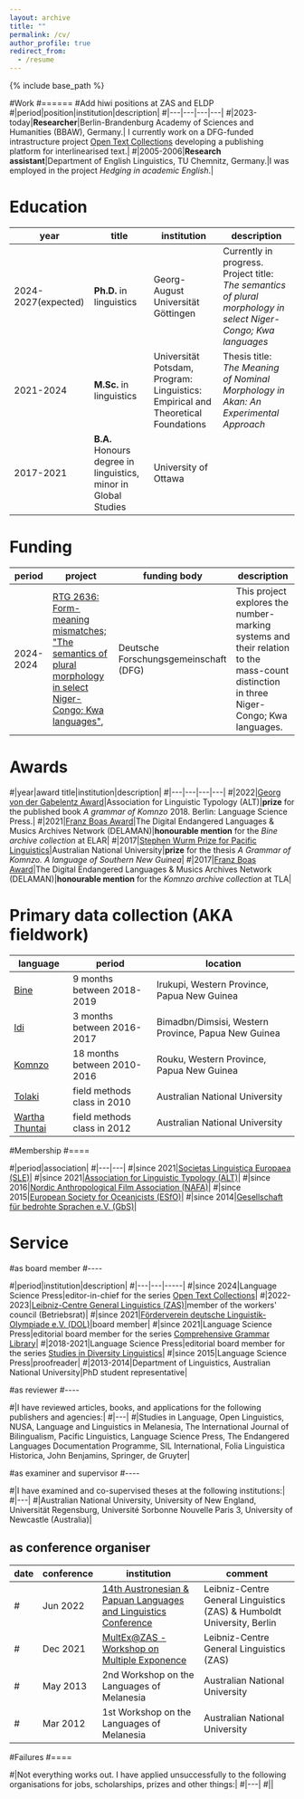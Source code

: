 ```yaml
---
layout: archive
title: ""
permalink: /cv/
author_profile: true
redirect_from:
  - /resume
---
```


{% include base_path %}

#Work
#======
#Add hiwi positions at ZAS and ELDP
#|period|position|institution|description|
#|---|---|---|---|
#|2023-today|**Researcher**|Berlin-Brandenburg Academy of Sciences and Humanities (BBAW), Germany.| I currently work on a DFG-funded intrastructure project <a href="https://opentextcollections.github.io/" target="_blank">Open Text Collections</a> developing a publishing platform for interlinearised text.|
#|2005-2006|**Research assistant**|Department of English Linguistics, TU Chemnitz, Germany.|I was employed in the project *Hedging in academic English*.|

Education
======

|year|title|institution|description|
|---|---|---|------|
|2024-2027(expected)|**Ph.D.** in linguistics|Georg-August Universität Göttingen|Currently in progress. Project title: *The semantics of plural morphology in select Niger-Congo; Kwa languages*|
|2021-2024|**M.Sc.** in linguistics|Universität Potsdam, Program: Linguistics: Empirical and Theoretical Foundations|Thesis title: *The Meaning of Nominal Morphology in Akan: An Experimental Approach*|
|2017-2021|**B.A.** Honours degree in linguistics, minor in Global Studies|University of Ottawa||
	
Funding
====

|period|project|funding body|description|
|---|---|---|-----|
|2024-2024|<a href="[https://www.bbaw.de/forschung/open-text-collections](https://www.uni-goettingen.de/de/635554.html)" target="_blank">RTG 2636: Form-meaning mismatches; "The semantics of plural morphology in select Niger-Congo; Kwa languages"</a>,|Deutsche Forschungsgemeinschaft (DFG)|This project explores the number-marking systems and their relation to the mass-count distinction in three Niger-Congo; Kwa languages.|


Awards
====

#|year|award title|institution|description|
#|---|---|---|---|
#|2022|<a href="https://linguistic-typology.org/georg-von-der-gabelentz-award" target="_blank">Georg von der Gabelentz Award</a>|Association for Linguistic Typology (ALT)|**prize** for the published book *A grammar of Komnzo* 2018. Berlin: Language Science Press.|
#|2021|<a href="https://www.delaman.org/news/2021-delaman-award-goes-to-karolina-grzech/" target="_blank">Franz Boas Award</a>|The Digital Endangered Languages & Musics Archives Network (DELAMAN)|**honourable mention** for the *Bine archive collection* at ELAR|
#|2017|<a href="https://www.anu.edu.au/students/program-administration/prizes/stephen-wurm-graduate-prize-for-pacific-linguistic-studies" target="_blank">Stephen Wurm Prize for Pacific Linguistics</a>|Australian National University|**prize** for the thesis *A Grammar of Komnzo. A language of Southern New Guinea*|
#|2017|<a href="https://www.delaman.org/news/sonja-riesberg-receives-first-delaman-franz-boas-award/" target="_blank">Franz Boas Award</a>|The Digital Endangered Languages & Musics Archives Network (DELAMAN)|**honourable mention** for the *Komnzo archive collection* at TLA|

Primary data collection (AKA fieldwork)
====

|language|period|location|
|---|---|-----|
|[Bine](https://glottolog.org/resource/languoid/id/bine1240)|9 months between 2018-2019|Irukupi, Western Province, Papua New Guinea|
|[Idi](https://glottolog.org/resource/languoid/id/idii1243)|3 months between 2016-2017|Bimadbn/Dimsisi, Western Province, Papua New Guinea|
|[Komnzo](https://glottolog.org/resource/languoid/id/wara1294)|18 months between 2010-2016|Rouku, Western Province, Papua New Guinea|
|[Tolaki](https://glottolog.org/resource/languoid/id/tola1247)|field methods class in 2010|Australian National University|
|[Wartha Thuntai](https://glottolog.org/resource/languoid/id/gunt1241)|field methods class in 2012|Australian National University|

#Membership
#====

#|period|association|
#|---|---|
#|since 2021|[Societas Linguistica Europaea (SLE)](https://societaslinguistica.eu/)|
#|since 2021|[Association for Linguistic Typology (ALT)](https://linguistic-typology.org/)|
#|since 2016|[Nordic Anthropological Film Association (NAFA)](https://nafafilm.org/?q=news)|
#|since 2015|[European Society for Oceanicists (ESfO)](http://esfo-org.eu/)|
#|since 2014|[Gesellschaft für bedrohte Sprachen e.V. (GbS)](https://gbs.uni-koeln.de/)|

Service
====

#as board member
#----

#|period|institution|description|
#|---|---|-----|
#|since 2024|Language Science Press|editor-in-chief for the series [Open Text Collections](https://langsci-press.org/catalog/series/otc)| 
#|2022-2023|[Leibniz-Centre General Linguistics (ZAS)](https://www.leibniz-zas.de/en/)|member of the workers' council (Betriebsrat)|
#|since 2021|[Förderverein deutsche Linguistik-Olympiade e.V. (DOL)](https://linguistikolympiade.de/)|board member| 
#|since 2021|Language Science Press|editorial board member for the series [Comprehensive Grammar Library](https://langsci-press.org/catalog/series/cogl)|
#|2018-2021|Language Science Press|editorial board member for the series [Studies in Diversity Linguistics](https://langsci-press.org/catalog/series/sidl)|
#|since 2015|Language Science Press|proofreader|
#|2013-2014|Department of Linguistics, Australian National University|PhD student representative| 

#as reviewer
#----

#|I have reviewed articles, books, and applications for the following publishers and agencies:|
#|---|
#|Studies in Language, Open Linguistics, NUSA, Language and Linguistics in Melanesia, The International Journal of Bilingualism, Pacific Linguistics, Language Science Press, The Endangered Languages Documentation Programme, SIL International, Folia Linguistica Historica, John Benjamins, Springer, de Gruyter|

#as examiner and supervisor
#----

#|I have examined and co-supervised theses at the following institutions:|
#|---|
#|Australian National University, University of New England, Universität Regensburg, Université Sorbonne Nouvelle Paris 3, University of Newcastle (Australia)|

as conference organiser
----

|date|conference|institution|comment|
|---|---|---|-----|
#|Jun 2022|[14th Austronesian & Papuan Languages and Linguistics Conference](https://sites.google.com/view/apll14-conference/)|Leibniz-Centre General Linguistics (ZAS) & Humboldt University, Berlin|together with Jocelyn Aznar, Yining Nie, Jozina Vander Klok, and Tonjes Veenstra|
#|Dec 2021|[MultEx@ZAS - Workshop on Multiple Exponence](https://sites.google.com/view/multexzas/home)|Leibniz-Centre General Linguistics (ZAS)|together with Kenyon Branan, Thomas McFadden, André Meinunger, Zorica Puškar-Gallien, Nicholas Rolle, Frank Seifart, Alexander Turtureanu, Tonjes Veenstra, and Karolina Zuchewicz|
#|May 2013|2nd Workshop on the Languages of Melanesia|Australian National University|together with Mae Carroll, Fanny Cottet, Nicholas Evans, and Simon Greenhill|
#|Mar 2012|1st Workshop on the Languages of Melanesia|Australian National University|together with Mae Carroll, Fanny Cottet, and Nicholas Evans|

#Failures
#====

#|Not everything works out. I have applied unsuccessfully to the following organisations for jobs, scholarships, prizes and other things:|
#|---|
#||
